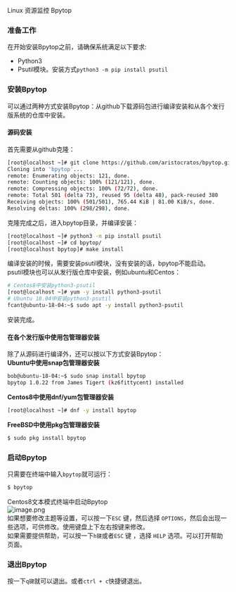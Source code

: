 Linux 资源监控 Bpytop
<a name="tdPkD"></a>
### 准备工作
在开始安装Bpytop之前，请确保系统满足以下要求:

- Python3
- Psutil模块。安装方式`python3 -m pip install psutil`
<a name="6bs0t"></a>
### 安装Bpytop
可以通过两种方式安装Bpytop：从github下载源码包进行编译安装和从各个发行版系统的仓库中安装。
<a name="14LpJ"></a>
#### 源码安装
首先需要从github克隆：
```bash
[root@localhost ~]# git clone https://github.com/aristocratos/bpytop.git
Cloning into 'bpytop'...
remote: Enumerating objects: 121, done.
remote: Counting objects: 100% (121/121), done.
remote: Compressing objects: 100% (72/72), done.
remote: Total 501 (delta 73), reused 95 (delta 48), pack-reused 380
Receiving objects: 100% (501/501), 765.44 KiB | 81.00 KiB/s, done.
Resolving deltas: 100% (298/298), done.
```
克隆完成之后，进入bpytop目录，并编译安装：
```bash
[root@localhost ~]# python3 -m pip install psutil
[root@localhost ~]# cd bpytop/
[root@localhost bpytop]# make install
```
编译安装的时候，需要安装psutil模块，没有安装的话，bpytop不能启动。<br />psutil模块也可以从发行版仓库中安装，例如ubuntu和Centos：
```bash
# Centos8中安装python3-psutil
[root@localhost ~]# yum -y install python3-psutil
# Ubuntu 18.04中安装python3-psutil
fcant@ubuntu-18-04:~$ sudo apt -y install python3-psutil
```
安装完成。
<a name="3I62c"></a>
#### 在各个发行版中使用包管理器安装
除了从源码进行编译外，还可以按以下方式安装Bpytop：<br />**Ubuntu中使用snap包管理器安装**
```bash
bob@ubuntu-18-04:~$ sudo snap install bpytop
bpytop 1.0.22 from James Tigert (kz6fittycent) installed
```
**Centos8中使用dnf/yum包管理器安装**
```bash
[root@localhost ~]# dnf -y install bpytop
```
**FreeBSD中使用pkg包管理器安装**
```bash
$ sudo pkg install bpytop
```
<a name="meq91"></a>
### 启动Bpytop
只需要在终端中输入`bpytop`就可运行：
```bash
$ bpytop
```
Centos8文本模式终端中启动Bpytop<br />![image.png](https://cdn.nlark.com/yuque/0/2020/png/396745/1602430661792-001b2caa-ec68-43e6-9956-8e5083c3b5eb.png#align=left&display=inline&height=583&originHeight=1750&originWidth=3323&size=2214580&status=done&style=none&width=1107.6666666666667)<br />如果想要修改主题等设置，可以按一下`ESC` 键，然后选择 `OPTIONS`，然后会出现一些选项，可供修改。使用键盘上下左右按键来修改。<br />如果需要提供帮助，可以按一下`h键`或者`ESC` 键 ，选择 `HELP` 选项。可以打开帮助页面。
<a name="Eud9C"></a>
### 退出Bpytop
按一下`q键`就可以退出。或者`ctrl + c`快捷键退出。
